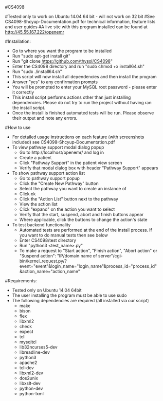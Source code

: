 #CS4098

#Tested only to work on Ubuntu 14.04 64 bit - will not work on 32 bit
#See CS4098-Shcyup-Documentation.pdf for technical information, feature lists and user guides
#A live site with this program installed can be found at http://45.55.167.222/openemr

#Installation:
- Go to where you want the program to be installed
- Run "sudo apt-get install git"
- Run "git clone https://github.com/thysol/CS4098"
- Enter the CS4098 directory and run "sudo chmod +x install64.sh"
- Run "sudo ./install64.sh"
- This script will now install all dependencies and then install the program
- Answer "yes" to any confirmation prompts
- You will be prompted to enter your MySQL root password - please enter it correctly
- This install script performs actions other than just installing dependencies. Please do not try to run the project without having ran the install script.
- Once the install is finished automated tests will be run. Please observe their output and note any errors.

#How to use
- For detailed usage instructions on each feature (with screenshots included) see CS4098-Shcyup-Documentation.pdf
- To view pathway support modal dialog popup
	- Go to http://localhost/openemr/ and log in
	- Create a patient
	- Click "Pathway Support" in the patient view screen
	- Verify that modal dialog box with header "Pathway Support" appears
- To show pathway support action list
	- Go to pathway support popup
	- Click the "Create New Pathway" button
	- Select the pathway you want to create an instance of
	- Click ok
	- Click the "Action List" button next to the pathway
	- View the action list
	- Click "expand" on the action you want to select
	- Verify that the start, suspend, abort and finish buttons appear
	- Where applicable, click the buttons to change the action's state
- To test backend functionality
	- Automated tests are performed at the end of the install process. If you want to do manual tests then see below
	- Enter CS4098/test directory
	- Run "python3 <test_name>.py"
    - To make a request to "Start action", "Finish action", "Abort action" or "Suspend action": "IP/domain name of server"/cgi-bin/kernel_request.py/?event="event"&login_name="login_name"&process_id="process_id"&action_name="action_name"

#Requirements:
- Tested only on Ubuntu 14.04 64bit
- The user installing the program must be able to use sudo
- The following dependencies are required (all installed via our script)
	- make
	- bison
	- flex
	- libxml2
	- check
	- expect
	- tcl
	- mysqltcl
	- lib32ncurses5-dev
	- libreadline-dev
	- python3
	- apache2
	- tcl-dev
	- libxml2-dev
	- dos2unix
	- libxslt-dev
	- python-dev
	- python-lxml
